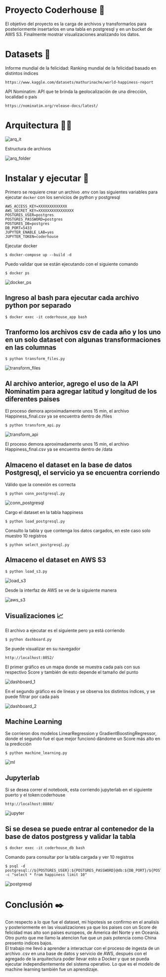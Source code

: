 # Proyecto Coderhouse 🚀
 
El objetivo del proyecto es la carga de archivos y transformarlos para posteriormente insertarlos en una tabla en postgresql y en un bucket de AWS S3. Finalmente mostrar visualizaciones analizando los datos.
 
# Datasets 📕
 
Informe mundial de la felicidad: Ranking mundial de la felicidad basado en distintos índices
```
https://www.kaggle.com/datasets/mathurinache/world-happiness-report
```
API Nominatim: API que te brinda la geolocalización de una dirección, localidad o país
```
https://nominatim.org/release-docs/latest/
```
 
# Arquitectura 👷‍♂️

![arq_it](https://user-images.githubusercontent.com/17929994/184785715-73172544-1be7-4842-bd5e-6aa200ae7ab7.jpg)
 
Estructura de archivos

![arq_folder](https://user-images.githubusercontent.com/17929994/184785804-f4c99f5a-69e2-4506-90e1-e4d66c3e5713.jpg)
 
# Instalar y ejecutar 🔧
 
Primero se requiere crear un archivo .env con las siguientes variables para ejecutar `docker` con los servicios de python y postgresql
 
```
AWS_ACCESS_KEY=XXXXXXXXXXXXX
AWS_SECRET_KEY=XXXXXXXXXXXXXXXX
POSTGRES_USER=postgres
POSTGRES_PASSWORD=postgres
POSTGRES_DB=postgres
DB_PORT=5433
JUPYTER_ENABLE_LAB=yes
JUPYTER_TOKEN=coderhouse
```
Ejecutar docker
```
$ docker-compose up --build -d
```
Puedo validar que se están ejecutando con el siguiente comando
```
$ docker ps
```
![docker_ps](https://user-images.githubusercontent.com/17929994/184785851-e56051b1-b690-45b4-81b9-10f55d1eb49b.jpg)

## Ingreso al bash para ejecutar cada archivo python por separado
```
$ docker exec -it coderhouse_app bash
```
 
## Tranformo los archivos csv de cada año y los uno en un solo dataset con algunas transformaciones en las columnas
```
$ python transform_files.py
```
![transform_files](https://user-images.githubusercontent.com/17929994/184785908-67fcf406-3c4e-4c03-b956-bd75ceee7d67.jpg)
 
## Al archivo anterior, agrego el uso de la API Nominatim para agregar latitud y longitud de los diferentes paises
El proceso demora aproximadamente unos 15 min, el archivo Happiness_final.csv ya se encuentra dentro de /files
```
$ python transform_api.py
```
![transform_api](https://user-images.githubusercontent.com/17929994/184785956-f6346b79-36e7-4fe2-b3ac-6ba251790e55.jpg)
 
El proceso demora aproximadamente unos 15 min, el archivo Happiness_final.csv ya se encuentra dentro de /data
 
## Almaceno el dataset en la base de datos Postgresql, el servicio ya se encuentra corriendo
 
Válido que la conexión es correcta
```
$ python conn_postgresql.py
```
![conn_postgresql](https://user-images.githubusercontent.com/17929994/184786025-81627d6b-7de7-4de1-b0bf-02d0afc75ad9.jpg)
 
Cargo el dataset en la tabla happiness
```
$ python load_postgresql.py
```
 
Consulto la tabla y que contenga los datos cargados, en este caso solo muestro 10 registros
```
$ python select_postgresql.py
```
## Almaceno el dataset en AWS S3
 
```
$ python load_s3.py
```
![load_s3](https://user-images.githubusercontent.com/17929994/184786063-0c6b5787-9efc-4593-9e9a-cd6d0f54018b.jpg)
 
Desde la interfaz de AWS se ve de la siguiente manera
 
![aws_s3](https://user-images.githubusercontent.com/17929994/184786105-911dc7d3-bdad-4c91-8707-a799a62b8a3b.jpg)
 
## Visualizaciones 📈
 
El archivo a ejecutar es el siguiente pero ya está corriendo
```
$ python dashboard.py
```
Se puede visualizar en su navegador
```
http://localhost:8052/
```
El primer gráfico es un mapa donde se muestra cada país con sus respectivo Score y también de esto depende el tamaño del punto
 
![dashboard_1](https://user-images.githubusercontent.com/17929994/184786149-8ab63c66-8ac2-4eb2-bb01-f6f4ff2ca067.jpg)
 
En el segundo gráfico es de líneas y se observa los distintos índices, y se puede filtrar por cada país
 
![dashboard_2](https://user-images.githubusercontent.com/17929994/184786179-b56c3b6e-843a-4cef-a451-5745805bdcb4.jpg)
 
## Machine Learning
 
Se corrieron dos modelos LinearRegression y GradientBoostingRegressor, donde el segundo fue el que mejor funcionó dándome un Score más alto en la predicción
```
$ python machine_learning.py
```
![ml](https://user-images.githubusercontent.com/17929994/184786206-e435ce59-c76d-4561-a026-9cd119d2f942.jpg)

## Jupyterlab
 
Si se desea correr el notebook, esta corriendo jupyterlab en el siguiente puerto y el token:coderhouse
```
http://localhost:8888/
```
![jupyter](https://user-images.githubusercontent.com/17929994/184786229-faad10f1-7561-4743-b300-002db66e8d5d.jpg)

## Si se desea se puede entrar al contenedor de la base de datos postgress y validar la tabla
 
```
$ docker exec -it coderhouse_db bash
```
Comando para consultar por la tabla cargada y ver 10 registros
```
$ psql -d postgresql://${POSTGRES_USER}:${POSTGRES_PASSWORD}@db:${DB_PORT}/${POSTGRES_DB} -c "select * from happiness limit 10"
```
![postgresql](https://user-images.githubusercontent.com/17929994/184786261-a5f3d109-bbb5-4106-b9d8-5ac3145c49f5.jpg)

# Conclusión ✒️

Con respecto a lo que fue el dataset, mi hipotesis se confirmo en el analisis y posteriormente en las visualizaciones ya que los paises con un Score de felicidad mas alto son paises europeos, de America del Norte y en Oceanía. Otro punto que me llamo la atencíon fue que un pais potencia como China presento indices bajos.  
El trabajo me llevó a aprender a interactuar con el proceso de ingesta de un archivo .csv en una base de datos y servicio de AWS, después con el agregado de la arquitectura poder llevar esto a Docker y que se pueda ejecutar independientemente del sistema operativo.
Lo que es el modelo de machine learning también fue un aprendizaje.

